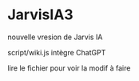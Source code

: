 # JarvisIA3
 nouvelle vresion de Jarvis IA

script/wiki.js intègre ChatGPT

lire le fichier pour voir la modif à faire